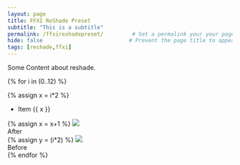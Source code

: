 ```yaml
---
layout: page
title: FFXI ReShade Preset
subtitle: "This is a subtitle"  
permalink: /ffxireshadepreset/         # Set a permalink your your page
hide: false                           # Prevent the page title to appear in the navbar
tags: [reshade,ffxi]
---
```


Some Content about reshade.


{% for i in (0..12) %}
<div class="mainSection">
        <div id="comp{{i}}" class="bal-container">
            <div class="bal-after">
                {% assign x = i*2 %}
                    <ul>
                    <li>Item {{ x }}</li>
                        </ul>
                {% assign x = x+1 %}
                <img src="/ElfyLab2/img/beforeafter/{{x}}.jpg">
                <div class="bal-afterPosition afterLabel">
                    After
                </div>
            </div>
            <div class="bal-before">
                <div class="bal-before-inset">
                    {% assign y = (i*2) %}
                    <img src="/ElfyLab2/img/beforeafter/{{y}}.png">
                    <div class="bal-beforePosition beforeLabel">
                        Before
                    </div>
                </div>
            </div>
            <div class="bal-handle">
                <span class="handle-left-arrow"></span>
                <span class="handle-right-arrow"></span>
            </div>
        </div>
    </div>
{% endfor %}

<script src="/ElfyLab2/assets/js/imagecomparison.js"></script>


<script>
        {% for i in (0..12) %}
        new BeforeAfter({
            id: '#comp{{i}}'
        });
        {% endfor %}
</script>

